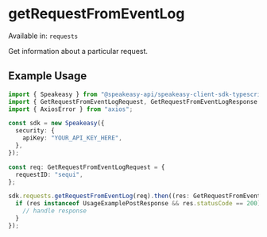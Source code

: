 # getRequestFromEventLog
Available in: `requests`

Get information about a particular request.

## Example Usage
```typescript
import { Speakeasy } from "@speakeasy-api/speakeasy-client-sdk-typescript";
import { GetRequestFromEventLogRequest, GetRequestFromEventLogResponse } from "@speakeasy-api/speakeasy-client-sdk-typescript/dist/sdk/models/operations";
import { AxiosError } from "axios";

const sdk = new Speakeasy({
  security: {
    apiKey: "YOUR_API_KEY_HERE",
  },
});

const req: GetRequestFromEventLogRequest = {
  requestID: "sequi",
};

sdk.requests.getRequestFromEventLog(req).then((res: GetRequestFromEventLogResponse | AxiosError) => {
  if (res instanceof UsageExamplePostResponse && res.statusCode == 200) {
    // handle response
  }
});
```